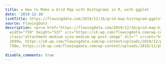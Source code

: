 ```yaml
---
title: ✚ How to Make a Grid Map with Histograms in R, with ggplot
date: '2019-12-16'
linkTitle: https://flowingdata.com/2019/12/16/grid-map-histogram-ggplot/
source: FlowingData
description: <p><a href="https://flowingdata.com/2019/12/16/grid-map-histogram-ggplot/"><img
  width="750" height="537" src="https://i0.wp.com/flowingdata.com/wp-content/uploads/2019/12/population-map-featured.png?fit=750%2C537&amp;ssl=1"
  class="attachment-medium size-medium wp-post-image" alt="" srcset="https://i0.wp.com/flowingdata.com/wp-content/uploads/2019/12/population-map-featured.png?w=2049&amp;ssl=1
  2049w, https://i0.wp.com/flowingdata.com/wp-content/uploads/2019/12/population-map-featured.png?resize=750%2C537&amp;ssl=1
  750w, https://i0.wp.com/flowingdata.com/wp-content/uploads/2019/12/population-ma
  ...
disable_comments: true
---
```

<p><a href="https://flowingdata.com/2019/12/16/grid-map-histogram-ggplot/"><img width="750" height="537" src="https://i0.wp.com/flowingdata.com/wp-content/uploads/2019/12/population-map-featured.png?fit=750%2C537&amp;ssl=1" class="attachment-medium size-medium wp-post-image" alt="" srcset="https://i0.wp.com/flowingdata.com/wp-content/uploads/2019/12/population-map-featured.png?w=2049&amp;ssl=1 2049w, https://i0.wp.com/flowingdata.com/wp-content/uploads/2019/12/population-map-featured.png?resize=750%2C537&amp;ssl=1 750w, https://i0.wp.com/flowingdata.com/wp-content/uploads/2019/12/population-ma ...